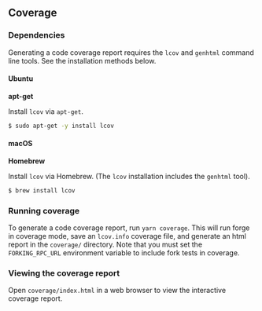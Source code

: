 ## Coverage

### Dependencies

Generating a code coverage report requires the `lcov` and `genhtml` command line tools. See the installation methods below.

#### Ubuntu

**apt-get**

Install `lcov` via `apt-get`.

```bash
$ sudo apt-get -y install lcov
```

#### macOS

**Homebrew**

Install `lcov` via Homebrew. (The `lcov` installation includes the `genhtml` tool).

```bash
$ brew install lcov
```

### Running coverage

To generate a code coverage report, run `yarn coverage`. This will run forge in coverage mode, save an `lcov.info` coverage file, and generate an html report in the `coverage/` directory. Note that you must set the `FORKING_RPC_URL` environment variable to include fork tests in coverage.

### Viewing the coverage report

Open `coverage/index.html` in a web browser to view the interactive coverage report.


